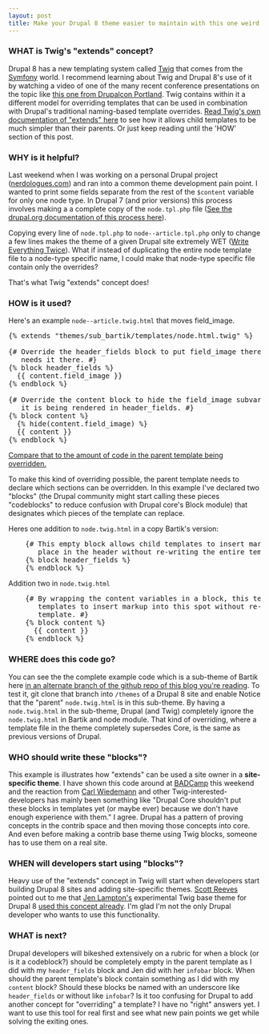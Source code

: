 ```yaml
--- 
layout: post
title: Make your Drupal 8 theme easier to maintain with this one weird trick (Twig's "extends" concept)
---
```


### WHAT is Twig's "extends" concept?

Drupal 8 has a new templating system called [Twig](http://twig.sensiolabs.org/) that comes from the [Symfony](http://symfony.com/) world.
I recommend learning about Twig and Drupal 8's use of it by watching a video of one of the many recent conference presentations on the topic like [this one from Drupalcon Portland](https://portland2013.drupal.org/session/using-twig-new-template-engine-drupal-8).
Twig contains within it a different model for overriding templates that can be used in combination with Drupal's traditional naming-based template overrides.
[Read Twig's own documentation of "extends" here](http://twig.sensiolabs.org/doc/tags/extends.html) to see how it allows child templates to be much simpler than their parents. Or just keep reading until the 'HOW' section of this post.

### WHY is it helpful?

Last weekend when I was working on a personal Drupal project ([nerdologues.com](http://nerdologues.com)) and ran into a common theme development pain point.
I wanted to print some fields separate from the rest of the `$content` variable for only one node type.
In Drupal 7 (and prior versions) this process involves making a a complete copy of the `node.tpl.php` file ([See the drupal.org documentation of this process here](https://drupal.org/node/17565)).

Copying every line of `node.tpl.php` to `node--article.tpl.php` only to change a few lines makes the theme of a given Drupal site extremely WET ([Write Everything Twice](http://en.wikipedia.org/wiki/Don't_repeat_yourself#DRY_vs_WET_solutions)).
What if instead of duplicating the entire node template file to a node-type specific name, I could make that node-type specific file contain only the overrides?

That's what Twig "extends" concept does!

### HOW is it used?

Here's an example `node--article.twig.html` that moves field_image.

<pre>
{% extends "themes/sub_bartik/templates/node.html.twig" %}

{# Override the header_fields block to put field_image there because this site
   needs it there. #}
{% block header_fields %}
  {{ content.field_image }}
{% endblock %}

{# Override the content block to hide the field_image subvariable because
   it is being rendered in header_fields. #}
{% block content %}
  {% hide(content.field_image) %}
  {{ content }}
{% endblock %}
</pre>

[Compare that to the amount of code in the parent template being overridden.](https://github.com/stevector/stevector.github.io/blob/example--twig-extends/templates/node.html.twig)

To make this kind of overriding possible, the parent template needs to declare which sections can be overridden. In this example I've declared two "blocks" (the Drupal community might start calling these pieces "codeblocks" to reduce confusion with Drupal core's Block module) that designates which pieces of the template can replace.

Heres one addition to `node.twig.html` in a copy Bartik's version:

<pre>
    {# This empty block allows child templates to insert markup into this
       place in the header without re-writing the entire template. #}
    {% block header_fields %}
    {% endblock %}
</pre>

Addition two in `node.twig.html`
<pre>
    {# By wrapping the content variables in a block, this template allows child
       templates to insert markup into this spot without re-writing the entire
       template. #}
    {% block content %}
      {{ content }}
    {% endblock %}
</pre>

### WHERE does this code go?

You can see the the complete example code which is a sub-theme of Bartik here [in an alternate branch of the github repo of this blog you're reading](https://github.com/stevector/stevector.github.io/tree/example--twig-extends).
To test it, git clone that branch into `/themes` of a Drupal 8 site and enable  Notice that the "parent" `node.twig.html` is in this sub-theme.
By having a `node.twig.html` in the sub-theme, Drupal (and Twig) completely ignore the `node.twig.html` in Bartik and node module.
That kind of overriding, where a template file in the theme completely supersedes Core, is the same as previous versions of Drupal.

### WHO should write these "blocks"?

This example is illustrates how "extends" can be used a site owner in a **site-specific theme**.
I have shown this code around at [BADCamp](http://2013.badcamp.net/) this weekend and the reaction from [Carl Wiedemann](https://twitter.com/c4rl) and other Twig-interested-developers has mainly been something like "Drupal Core shouldn't put these blocks in templates yet (or maybe ever) because we don't have enough experience with them."
I agree.
Drupal has a pattern of proving concepts in the contrib space and then moving those concepts into core.
And even before making a contrib base theme using Twig blocks, someone has to use them on a real site.

### WHEN will developers start using "blocks"?

Heavy use of the "extends" concept in Twig will start when developers start building Drupal 8 sites and adding site-specific themes.
[Scott Reeves](https://twitter.com/Cottser) pointed out to me that [Jen Lampton's](https://twitter.com/jenlampton) experimental Twig base theme for Drupal 8 [used this concept already](https://github.com/jenlampton/twiggy/blob/master/templates/node.html.twig#L98). I'm glad I'm not the only Drupal developer who wants to use this functionality.

### WHAT is next?

Drupal developers will bikeshed extensively on a rubric for when a block (or is it a codeblock?) should be completely empty in the parent template as I did with my `header_fields` block and Jen did with her `infobar` block.
When should the parent template's block contain something as I did with my `content` block?
Should these blocks be named with an underscore like `header_fields` or without like `infobar`?
Is it too confusing for Drupal to add another concept for "overriding" a template? I have no "right" answers yet.
I want to use this tool for real first and see what new pain points we get while solving the exiting ones.
